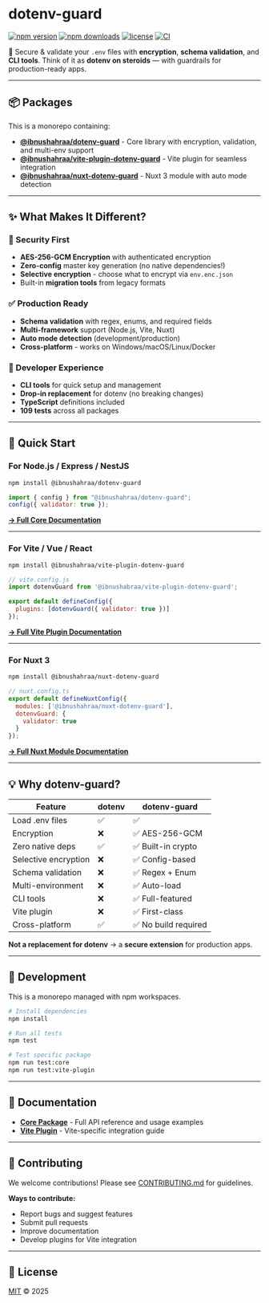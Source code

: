 # dotenv-guard

[![npm version](https://img.shields.io/npm/v/@ibnushahraa/dotenv-guard.svg?style=flat-square)](https://www.npmjs.com/package/@ibnushahraa/dotenv-guard)
[![npm downloads](https://img.shields.io/npm/dm/@ibnushahraa/dotenv-guard.svg?style=flat-square)](https://www.npmjs.com/package/@ibnushahraa/dotenv-guard)
[![license](https://img.shields.io/badge/license-MIT-blue.svg?style=flat-square)](LICENSE)
[![CI](https://github.com/ibnushahraa/dotenv-guard/actions/workflows/test.yml/badge.svg)](https://github.com/ibnushahraa/dotenv-guard/actions)

🔐 Secure & validate your `.env` files with **encryption**, **schema validation**, and **CLI tools**.
Think of it as **dotenv on steroids** — with guardrails for production-ready apps.

---

## 📦 Packages

This is a monorepo containing:

- **[@ibnushahraa/dotenv-guard](./packages/core)** - Core library with encryption, validation, and multi-env support
- **[@ibnushahraa/vite-plugin-dotenv-guard](./packages/vite-plugin)** - Vite plugin for seamless integration
- **[@ibnushahraa/nuxt-dotenv-guard](./packages/nuxt-module)** - Nuxt 3 module with auto mode detection

---

## ✨ What Makes It Different?

### 🔐 Security First
- **AES-256-GCM Encryption** with authenticated encryption
- **Zero-config** master key generation (no native dependencies!)
- **Selective encryption** - choose what to encrypt via `env.enc.json`
- Built-in **migration tools** from legacy formats

### ✅ Production Ready
- **Schema validation** with regex, enums, and required fields
- **Multi-framework** support (Node.js, Vite, Nuxt)
- **Auto mode detection** (development/production)
- **Cross-platform** - works on Windows/macOS/Linux/Docker

### 🚀 Developer Experience
- **CLI tools** for quick setup and management
- **Drop-in replacement** for dotenv (no breaking changes)
- **TypeScript** definitions included
- **109 tests** across all packages

---

## 🚀 Quick Start

### For Node.js / Express / NestJS

```bash
npm install @ibnushahraa/dotenv-guard
```

```js
import { config } from "@ibnushahraa/dotenv-guard";
config({ validator: true });
```

[**→ Full Core Documentation**](./packages/core)

---

### For Vite / Vue / React

```bash
npm install @ibnushahraa/vite-plugin-dotenv-guard
```

```js
// vite.config.js
import dotenvGuard from '@ibnushabraa/vite-plugin-dotenv-guard';

export default defineConfig({
  plugins: [dotenvGuard({ validator: true })]
});
```

[**→ Full Vite Plugin Documentation**](./packages/vite-plugin)

---

### For Nuxt 3

```bash
npm install @ibnushahraa/nuxt-dotenv-guard
```

```js
// nuxt.config.ts
export default defineNuxtConfig({
  modules: ['@ibnushahraa/nuxt-dotenv-guard'],
  dotenvGuard: {
    validator: true
  }
});
```

[**→ Full Nuxt Module Documentation**](./packages/nuxt-module)

---

## 💡 Why dotenv-guard?

| Feature | dotenv | dotenv-guard |
|---------|--------|--------------|
| Load .env files | ✅ | ✅ |
| Encryption | ❌ | ✅ AES-256-GCM |
| Zero native deps | ✅ | ✅ Built-in crypto |
| Selective encryption | ❌ | ✅ Config-based |
| Schema validation | ❌ | ✅ Regex + Enum |
| Multi-environment | ❌ | ✅ Auto-load |
| CLI tools | ❌ | ✅ Full-featured |
| Vite plugin | ❌ | ✅ First-class |
| Cross-platform | ✅ | ✅ No build required |

**Not a replacement for dotenv** → a **secure extension** for production apps.

---

## 🧪 Development

This is a monorepo managed with npm workspaces.

```bash
# Install dependencies
npm install

# Run all tests
npm test

# Test specific package
npm run test:core
npm run test:vite-plugin
```

---

## 📖 Documentation

- **[Core Package](./packages/core)** - Full API reference and usage examples
- **[Vite Plugin](./packages/vite-plugin)** - Vite-specific integration guide

---

## 🤝 Contributing

We welcome contributions! Please see [CONTRIBUTING.md](CONTRIBUTING.md) for guidelines.

**Ways to contribute:**
- Report bugs and suggest features
- Submit pull requests
- Improve documentation
- Develop plugins for Vite integration

---

## 📄 License

[MIT](LICENSE) © 2025
